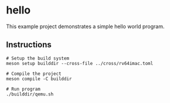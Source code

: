 # hello

This example project demonstrates a simple hello world program.

## Instructions

```
# Setup the build system
meson setup builddir --cross-file ../cross/rv64imac.toml

# Compile the project
meson compile -C builddir

# Run program
./builddir/qemu.sh
```

